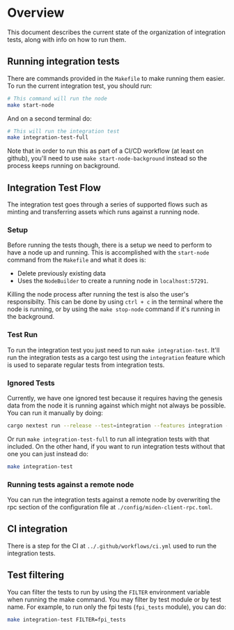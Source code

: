 # Overview

This document describes the current state of the organization of integration tests, along with info on how to run them.

## Running integration tests

There are commands provided in the `Makefile` to make running them easier. To run the current integration test, you should run:

```bash
# This command will run the node
make start-node
```

And on a second terminal do:

```bash
# This will run the integration test
make integration-test-full
```

Note that in order to run this as part of a CI/CD workflow (at least on github), you'll need to use `make start-node-background` instead so the process keeps running on background.

## Integration Test Flow

The integration test goes through a series of supported flows such as minting and transferring assets which runs against a running node.

### Setup

Before running the tests though, there is a setup we need to perform to have a node up and running. This is accomplished with the `start-node` command from the `Makefile` and what it does is:

- Delete previously existing data
- Uses the `NodeBuilder` to create a running node in `localhost:57291`.

Killing the node process after running the test is also the user's responsibilty. This can be done by using `ctrl + c` in the terminal where the node is running, or by using the `make stop-node` command if it's running in the background.

### Test Run

To run the integration test you just need to run `make integration-test`. It'll run the integration tests as a cargo test using the `integration` feature which is used to separate regular tests from integration tests.

### Ignored Tests

Currently, we have one ignored test because it requires having the genesis data
from the node it is running against which might not always be possible. You can
run it manually by doing:

```bash
cargo nextest run --release --test=integration --features integration --run-ignored ignored-only -- import_genesis_accounts_can_be_used_for_transactions
```

Or run `make integration-test-full` to run all integration tests with
that included. On the other hand, if you want to run integration tests without
that one you can just instead do:

```bash
make integration-test
```

### Running tests against a remote node

You can run the integration tests against a remote node by overwriting the rpc section of the configuration file at `./config/miden-client-rpc.toml`.

## CI integration

There is a step for the CI at `../.github/workflows/ci.yml` used to run the integration tests.

## Test filtering
You can filter the tests to run by using the `FILTER` environment variable when running the make command. You may filter by test module or by test name. For example, to run only the fpi tests (`fpi_tests` module), you can do:

```bash
make integration-test FILTER=fpi_tests
```
